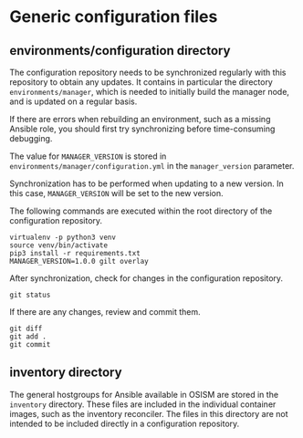 # Generic configuration files

## environments/configuration directory

The configuration repository needs to be synchronized regularly with
this repository to obtain any updates. It contains in particular the
directory ``environments/manager``, which is needed to initially build
the manager node, and is updated on a regular basis.

If there are errors when rebuilding an environment, such as a missing Ansible
role, you should first try synchronizing before time-consuming debugging.

The value for ``MANAGER_VERSION`` is stored in
``environments/manager/configuration.yml`` in the ``manager_version``
parameter.

Synchronization has to be performed when updating to a new version. In this
case, ``MANAGER_VERSION`` will be set to the new version.

The following commands are executed within the root directory of the
configuration repository.

```
virtualenv -p python3 venv
source venv/bin/activate
pip3 install -r requirements.txt
MANAGER_VERSION=1.0.0 gilt overlay
```

After synchronization, check for changes in the configuration repository.

```
git status
```

If there are any changes, review and commit them.

```
git diff
git add .
git commit
```

## inventory directory

The general hostgroups for Ansible available in OSISM are stored in the
``inventory`` directory. These files are included in the individual
container images, such as the inventory reconciler. The files in this
directory are not intended to be included directly in a configuration
repository.
